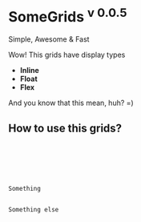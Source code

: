 # SomeGrids <sup>v 0.0.5</sup> 


Simple, Awesome &amp; Fast


Wow! This grids have display types

* **Inline**
* **Float**
* **Flex**

And you know that this mean, huh? =)

## How to use this grids?

<code>
  <div class="wrapper">
    <div class="box float||inline||flex">
      <div class="sgrid-6">Something</div>
      <div class="sgrid-6">Something else</div>
    </div>
  </div>
</code>

